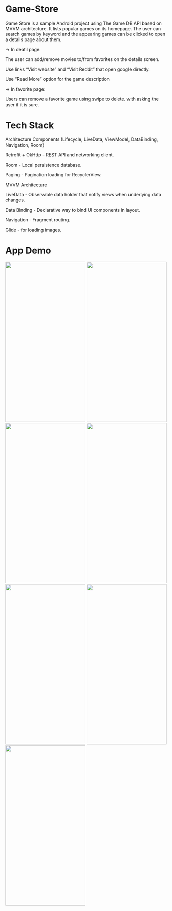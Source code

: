# Game-Store
Game Store is a sample Android project using The Game DB API based on MVVM architecture.
It lists popular games on its homepage. The user can search games by keyword and the appearing games can be clicked to open a details page about them. 

 -> In deatil page:
 
  The user can add/remove movies to/from favorites on the details screen.
  
  Use links “Visit website” and “Visit Reddit” that open google directly.
  
  Use “Read More” option for the game description 
  
  
 -> In favorite page:
 
  Users can remove a favorite game using swipe to delete. with asking the user if it is sure.
  
 




# Tech Stack 

Architecture Components (Lifecycle, LiveData, ViewModel, DataBinding, Navigation, Room)

Retrofit + OkHttp - REST API and networking client.

Room - Local persistence database.

Paging  - Pagination loading for RecyclerView.

MVVM Architecture

LiveData - Observable data holder that notify views when underlying data changes.

Data Binding - Declarative way to bind UI components in layout.

Navigation - Fragment routing. 

Glide - for loading images.





# App Demo

<img src = "https://user-images.githubusercontent.com/78681001/218865163-68692fb3-56ae-4ac1-9eb8-305ea8e97c9c.jpg" width="250" height="500">   <img src = "https://user-images.githubusercontent.com/78681001/218865859-c09640ef-c801-4c87-be71-d383dfcca5db.jpg" width="250" height="500">   <img src = "https://user-images.githubusercontent.com/78681001/218865420-a342feee-4fda-45f7-a8f0-cd4f4ba860ad.jpg" width="250" height="500">   <img src = "https://user-images.githubusercontent.com/78681001/218865562-701d3848-7906-4698-b0d8-6f06dd65d16c.jpg" width="250" height="500">   <img src = "https://user-images.githubusercontent.com/78681001/218865639-d500feca-532b-4822-8587-34adca8589b4.jpg" width="250" height="500">   <img src = "https://user-images.githubusercontent.com/78681001/218865786-259f9ce5-f578-402f-a8fa-c2ece8bb86b2.jpg" width="250" height="500">   <img src = "https://user-images.githubusercontent.com/78681001/218865910-21a0bc32-6a0c-48ae-8eec-fefa092bc358.jpg" width="250" height="500">


